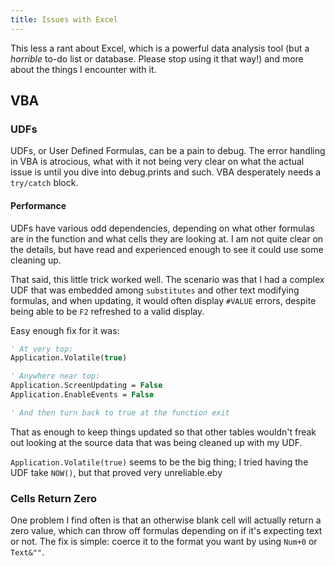 ```yaml
---
title: Issues with Excel
---
```

This less a rant about Excel, which is a powerful data analysis tool (but a _horrible_ to-do list or database. Please stop using it that way!) and more about the things I encounter with it.

## VBA
### UDFs
UDFs, or User Defined Formulas, can be a pain to debug. The error handling in VBA is atrocious, what with it not being very clear on what the actual issue is until you dive into debug.prints and such. VBA desperately needs a `try/catch` block.

#### Performance
UDFs have various odd dependencies, depending on what other formulas are in the function and what cells they are looking at. I am not quite clear on the details, but have read and experienced enough to see it could use some cleaning up.

That said, this little trick worked well. The scenario was that I had a complex UDF that was embedded among `substitutes` and other text modifying formulas, and when updating, it would often display `#VALUE` errors, despite being able to be `F2` refreshed to a valid display.

Easy enough fix for it was:
```vb
' At very top:
Application.Volatile(true)

' Anywhere near top:
Application.ScreenUpdating = False
Application.EnableEvents = False

' And then turn back to true at the function exit
```
That as enough to keep things updated so that other tables wouldn't freak out looking at the source data that was being cleaned up with my UDF.

`Application.Volatile(true)` seems to be the big thing; I tried having the UDF take `NOW()`, but that proved very unreliable.eby

### Cells Return Zero
One problem I find often is that an otherwise blank cell will actually return a zero value, which can throw off formulas depending on if it's expecting text or not. The fix is simple: coerce it to the format you want by using `Num+0` or `Text&""`.